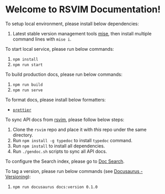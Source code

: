 # Welcome to RSVIM Documentation!

To setup local environment, please install below dependencies:

1. Latest stable version management tools [mise](https://github.com/jdx/mise), then install multiple command lines with `mise i`.

To start local service, please run below commands:

1. `npm install`
2. `npm run start`

To build production docs, please run below commands:

1. `npm run build`
2. `npm run serve`

To format docs, please install below formatters:

- [`prettier`](https://prettier.io/)

To sync API docs from [rsvim](https://github.com/rsvim/rsvim), please follow below steps:

1. Clone the `rsvim` repo and place it with _this_ repo under the same directory.
2. Run `npm install -g typedoc` to install `typedoc` command.
3. Run `npm install` to install all dependencies.
4. Run `./gendoc.sh` scripts to sync all API docs.

To configure the Search index, please go to [Doc Search](https://docsearch.algolia.com/).

To tag a version, please run below commands (see [Docusaurus - Versioning](https://docusaurus.io/docs/versioning)):

1. `npm run docusaurus docs:version 0.1.0`
